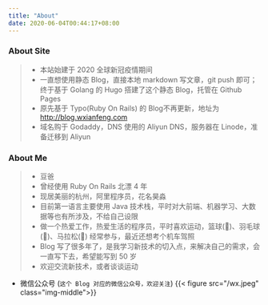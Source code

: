 ```yaml
---
title: "About"
date: 2020-06-04T00:44:17+08:00
---
```


### About Site
> * 本站始建于 2020 全球新冠疫情期间  
> * 一直想使用静态 Blog，直接本地 markdown 写文章，git push 即可；终于基于 Golang 的 Hugo 搭建了这个静态 Blog，托管在 Github Pages  
> * 原先基于 Typo(Ruby On Rails) 的 Blog不再更新，地址为 http://blog.wxianfeng.com  
> * 域名购于 Godaddy，DNS 使用的 Aliyun DNS，服务器在 Linode，准备迁移到 Aliyun

### About Me
> * 豆爸
> * 曾经使用 Ruby On Rails 北漂 4 年  
> * 现居美丽的杭州，阿里程序员，花名昊淼  
> * 目前第一语言主要使用 Java 技术栈，平时对大前端、机器学习、大数据等也有所涉及，不给自己设限  
> * 做一个热爱工作，热爱生活的程序员，平时喜欢运动，篮球(🏀)、羽毛球(🏸)、马拉松(🏃) 经常参与，最近还想考个机车驾照  
> * Blog 写了很多年了，是我学习新技术的切入点，来解决自己的需求，会一直写下去，希望能写到 50 岁
> * 欢迎交流新技术，或者谈谈运动

* 微信公众号 (`这个 Blog 对应的微信公众号，欢迎关注`)
{{< figure src="/wx.jpeg" class="img-middle">}}
